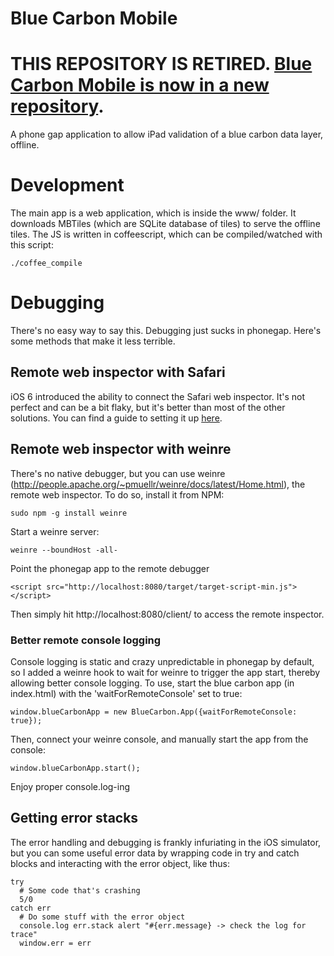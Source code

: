 # Blue Carbon Mobile

# THIS REPOSITORY IS RETIRED. [Blue Carbon Mobile is now in a new repository](https://github.com/unepwcmc/BlueCarbonMobileNext).


A phone gap application to allow iPad validation of a blue carbon data
layer, offline.

# Development

The main app is a web application, which is inside the www/ folder. It
downloads MBTiles (which are SQLite database of tiles) to serve the
offline tiles.  The JS is written in coffeescript, which can be
compiled/watched with this script:

    ./coffee_compile

# Debugging

There's no easy way to say this. Debugging just sucks in phonegap.
Here's some methods that make it less terrible.

## Remote web inspector with Safari

iOS 6 introduced the ability to connect the Safari web
inspector. It's not perfect and can be a bit flaky, but it's
better than most of the other solutions. You can find a guide to setting
it up [here][1].

[1]: http://moduscreate.com/enable-remote-web-inspector-in-ios-6/

## Remote web inspector with weinre

There's no native debugger, but you can use weinre
(http://people.apache.org/~pmuellr/weinre/docs/latest/Home.html), the
remote web inspector. To do so, install it from NPM:

    sudo npm -g install weinre

Start a weinre server:

    weinre --boundHost -all-

Point the phonegap app to the remote debugger

    <script src="http://localhost:8080/target/target-script-min.js"></script>

Then simply hit http://localhost:8080/client/ to access the remote
inspector.

### Better remote console logging

Console logging is static and crazy unpredictable in phonegap by
default, so I added a weinre hook to wait for weinre to trigger the app
start, thereby allowing better console logging. To use, start the blue
carbon app (in index.html) with the 'waitForRemoteConsole' set to true:

    window.blueCarbonApp = new BlueCarbon.App({waitForRemoteConsole: true});

Then, connect your weinre console, and manually start the app from the
console:

    window.blueCarbonApp.start();

Enjoy proper console.log-ing

## Getting error stacks

The error handling and debugging is frankly infuriating in the iOS
simulator, but you can some useful error data by wrapping code in try
and catch blocks and interacting with the error object, like thus:

    try
      # Some code that's crashing
      5/0
    catch err
      # Do some stuff with the error object
      console.log err.stack alert "#{err.message} -> check the log for trace"
      window.err = err
